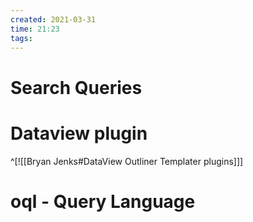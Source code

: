 ```yaml
---
created: 2021-03-31
time: 21:23
tags: 
---
```


# Search Queries

# Dataview plugin
^[![[Bryan Jenks#DataView Outliner Templater plugins]]]

# oql - Query Language